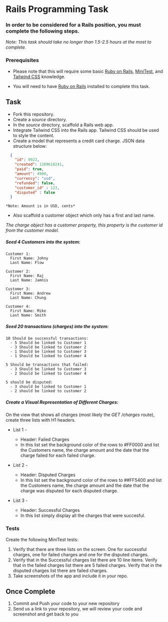 # Rails Programming Task

### In order to be considered for a Rails position, you must complete the following steps.
*Note: This task should take no longer than 1.5-2.5 hours at the most to complete.*


### Prerequisites

- Please note that this will require some basic [Ruby on Rails](http://rubyonrails.org/), [MiniTest](http://guides.rubyonrails.org/testing.html), and [Tailwind CSS](https://tailwindcss.com/) knowledge. 

- You will need to have [Ruby on Rails](http://www.rubyonrails.org/) installed to complete this task. 

## Task

- Fork this repository.
- Create a *source* directory.
- In the *source* directory, scaffold a Rails web app.
- Integrate Tailwind CSS into the Rails app. Tailwind CSS should be used to style the content. 
- Create a model that represents a credit card charge. JSON data structure below: 

```json
  {
    "id": 9923,
    "created": 1389618241,
    "paid": true,
    "amount": 4900,
    "currency": "usd",
    "refunded": false,
    "customer_id" : 123,
    "disputed" : false
  }
```

    *Note: Amount is in USD, cents*

- Also scaffold a customer object which only has a first and last name. 

*The charge object has a customer property, this property is the customer id from the customer model.*

##### Seed 4 Customers into the system:

    Customer 1: 
      First Name: Johny 
      Last Name: Flow

    Customer 2: 
      First Name: Raj
      Last Name: Jamnis

    Customer 3: 
      First Name: Andrew
      Last Name: Chung

    Customer 4: 
      First Name: Mike
      Last Name: Smith

  
##### Seed 20 transactions (charges) into the system:

    10 Should be successful transactions:
      - 5 Should be linked to Customer 1
      - 3 Should be linked to Customer 2
      - 1 Should be linked to Customer 3
      - 1 Should be linked to Customer 4
    
    5 Should be transactions that failed:
      - 3 Should be linked to Customer 3
      - 2 Should be linked to Customer 4
    
    5 should be disputed:
      - 3 should be linked to Customer 1
      - 2 should be linked to customer 2


##### Create a Visual Representation of Different Charges:

On the view that shows all charges (most likely the *GET /charges* route), create three lists with H1 headers. 

- List 1 - 
  - Header: Failed Charges
  - In this list set the background color of the rows to #FF0000 and list the Customers name, the charge amount and the date that the charge failed for each failed charge. 

- List 2 - 
  - Header: Disputed Charges
  - In this list set the background color of the rows to ##FF5400 and list the Customers name, the charge amount and the date that the charge was disputed for each disputed charge. 

- List 3 - 
  - Header: Successful Charges
  - In this list simply display all the charges that were succesful. 

### Tests

Create the following MiniTest tests:

  1.  Verify that there are three lists on the screen. One for successful charges, one for failed charges and one for the disputed charges. 
  2.  Verify that in the Successful charges list there are 10 line items. Verify that in the failed charges list there are 5 failed charges. Verify that in the disputed charges list there are failed charges. 
  3. Take screenshots of the app and include it in your repo.

## Once Complete
1. Commit and Push your code to your new repository
2. Send us a link to your repository, we will review your code and screenshot and get back to you






